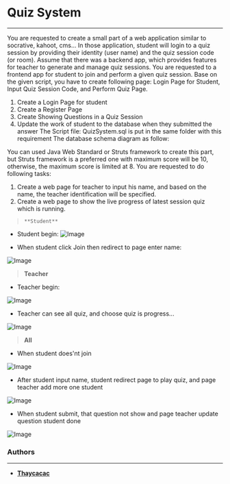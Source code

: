 # Quiz System
---


You are requested to create a small part of a web application similar to socrative, kahoot, cms… In those application, student will login to a quiz session by providing their identity (user name) and the quiz session code (or room).
Assume that there was a backend app, which provides features for teacher to generate and manage quiz sessions. You are requested to a frontend app for student to join and perform a given quiz session.
Base on the given script, you have to create following page: Login Page for Student, Input Quiz Session Code, and Perform Quiz Page.
1. Create a Login Page for student
1. Create a Register Page
1. Create Showing Questions in a Quiz Session
1. Update the work of student to the database when they submitted the answer
The Script file: QuizSystem.sql is put in the same folder with this requirement
The database schema diagram as follow:

You can used Java Web Standard or Struts framework to create this part, but Struts framework is a preferred one with maximum score will be 10, otherwise, the maximum score is limited at 8.
You are requested to do following tasks:
1.	Create a web page for teacher to input his name, and based on the name, the teacher identification will be specified.
2.	Create a web page to show the live progress of latest session quiz which is running.





>     **Student**
- Student begin:
![Image](https://github.com/thaycacac/quiz-system-struts/blob/master/Image%20Demo/1.PNG?raw=true)

- When student click Join then redirect to page enter name:

![Image](https://github.com/thaycacac/quiz-system-struts/blob/master/Image%20Demo/2.PNG?raw=true)

> **Teacher**

- Teacher begin:

![Image](https://github.com/thaycacac/quiz-system-struts/blob/master/Image%20Demo/3.PNG?raw=true)

- Teacher can see all quiz, and choose quiz is progress...

![Image](https://github.com/thaycacac/quiz-system-struts/blob/master/Image%20Demo/4.PNG?raw=true)


> **All**

- When student does'nt join

![Image](https://github.com/thaycacac/quiz-system-struts/blob/master/Image%20Demo/5.PNG?raw=true)

- After student input name, student redirect  page to play quiz, and page teacher add more one student

![Image](https://github.com/thaycacac/quiz-system-struts/blob/master/Image%20Demo/6.PNG?raw=true)

- When student submit, that question not show and page teacher update question student done

![Image](https://github.com/thaycacac/quiz-system-struts/blob/master/Image%20Demo/7.PNG?raw=true)


### **Authors**
---
- [**Thaycacac**](https://github.com/thaycacac)